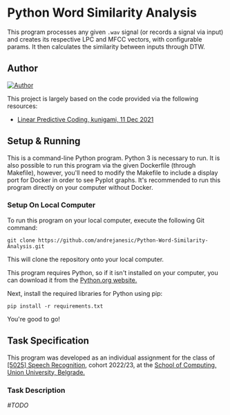 # Python Word Similarity Analysis

This program processes any given `.wav` signal (or records a signal via input) and creates its respective LPC and MFCC vectors, with configurable params. It then calculates the similarity between inputs through DTW.

## Author

[![Author](https://andrejanesic.com/git-signature.png)](https://github.com/andrejanesic)

This project is largely based on the code provided via the following resources:
- [Linear Predictive Coding, kunigami, 11 Dec 2021](https://github.com/kunigami/kunigami.github.io/blob/master/blog/code/2021-05-13-lpc-in-python/lpc.ipynb)

## Setup & Running

This is a command-line Python program. Python 3 is necessary to run. It is also possible to run this program via the given Dockerfile (through Makefile), however, you'll need to modify the Makefile to include a display port for Docker in order to see Pyplot graphs. It's recommended to run this program directly on your computer without Docker.

### Setup On Local Computer

To run this program on your local computer, execute the following Git command:

```
git clone https://github.com/andrejanesic/Python-Word-Similarity-Analysis.git
```

This will clone the repository onto your local computer.

This program requires Python, so if it isn't installed on your computer, you can download it from the [Python.org website.](https://www.python.org/downloads/)

Next, install the required libraries for Python using pip:

```
pip install -r requirements.txt
```

You're good to go!

## Task Specification

This program was developed as an individual assignment for the class of [[5025] Speech Recognition](https://raf.edu.rs/en/component/content/article/192-english/subjects/3359-speech-recognition), cohort 2022/23, at the [School of Computing, Union University, Belgrade.](https://rs.linkedin.com/school/racunarski-fakultet/)

### Task Description

_#TODO_